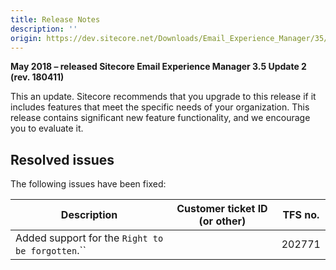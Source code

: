 ```yaml
---
title: Release Notes
description: ''
origin: https://dev.sitecore.net/Downloads/Email_Experience_Manager/35/Email_Experience_Manager_35_Update2/Release_Notes
---
```


**May 2018 – released Sitecore Email Experience Manager 3.5 Update 2 (rev. 180411)**

This an update. Sitecore recommends that you upgrade to this release if it includes features that meet the specific needs of your organization. This release contains significant new feature functionality, and we encourage you to evaluate it.

## Resolved issues

The following issues have been fixed:

 | Description | Customer ticket ID (or other) | TFS no. |
 | --- | --- | --- |
 | Added support for the `Right to be forgotten`.`` |  | 202771 |